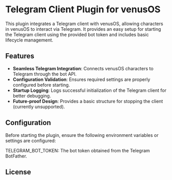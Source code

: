 # Telegram Client Plugin for venusOS

This plugin integrates a Telegram client with venusOS, allowing characters in venusOS to interact via Telegram. It provides an easy setup for starting the Telegram client using the provided bot token and includes basic lifecycle management.

## Features

- **Seamless Telegram Integration**: Connects venusOS characters to Telegram through the bot API.
- **Configuration Validation**: Ensures required settings are properly configured before starting.
- **Startup Logging**: Logs successful initialization of the Telegram client for better debugging.
- **Future-proof Design**: Provides a basic structure for stopping the client (currently unsupported).

## Configuration

Before starting the plugin, ensure the following environment variables or settings are configured:

TELEGRAM_BOT_TOKEN: The bot token obtained from the Telegram BotFather.

## License

